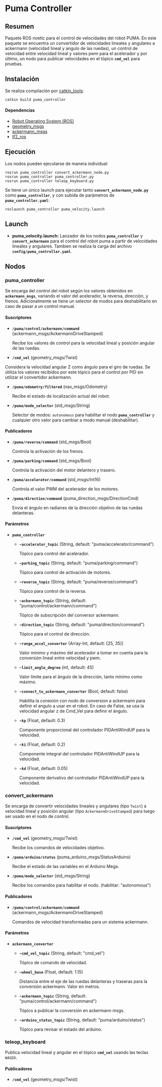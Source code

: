 # Puma Controller

## Resumen

Paquete ROS noetic para el control de velocidades del robot PUMA. En este paquete se encuentra un convertidor de velocidades lineales y angulares a ackermann (velocidad lineal y angulo de las ruedas), un control de velocidad entre velocidad lineal y valores pwm para el acelerador y por último, un nodo para publicar velocidades en el tópico **`cmd_vel`** para pruebas.

## Instalación

Se realiza compilación por [catkin_tools](https://catkin-tools.readthedocs.io/en/latest/):

    catkin build puma_controller

#### Dependencias

- [Robot Operating System (ROS)](http://wiki.ros.org)
- [geometry_msgs](http://wiki.ros.org/geometry_msgs)
- [ackermann_msgs](http://wiki.ros.org/ackermann_msgs)
- [tf2_ros](http://wiki.ros.org/tf2_ros)

## Ejecución

Los nodos pueden ejecutarse de manera individual:

    rosrun puma_controller convert_ackermann_node.py
    rosrun puma_controller puma_controller.py
    rosrun puma_controller teleop_keyboard.py

Se tiene un único launch para ejecutar tanto **`convert_ackermann_node.py`** como **`puma_controller`**, y con subida de parámetros de **`puma_controller.yaml`**:

    roslaunch puma_controller puma_velocity.launch

## Launch

- **puma_velocity.launch:** Lanzador de los nodos **`puma_controller`** y **`convert_ackermann`** para el control del robot puma a partir de velocidades lineales y angulares. Tambien se realiza la carga del archivo **`config/puma_controller.yaml`**.

## Nodos

### puma_controller

Se encarga del control del robot según los valores obtenidos en **`ackermann_msgs`**, variando el valor del acelerador, la reversa, dirección, y frenos. Adicionalmente se tiene un selector de modos para deshabilitarlo en caso de pasar a un control manual.

#### Suscriptores

- **`/puma/control/ackermann/command`** (ackermann_msgs/AckermannDriveStamped)

  Recibe los valores de control para la velocidad lineal y posición angular de las ruedas.

- **`/cmd_vel`** (geometry_msgs/Twist)

 Considera la velocidad angular Z como ángulo para el giro de ruedas. Se útiliza los valores recibídos por este tópico para el control por PID sin utilizar el convertidor ackermann.

- **`/puma/odometry/filtered`** (nav_msgs/Odometry)

  Recibe el estado de localización actual del robot.

- **`/puma/mode_selector`** (std_msgs/String)

  Selector de modos: `autonomous` para habilitar el nodo **`puma_controller`** y cualquier otro valor para cambiar a modo manual (deshabilitar).

#### Publicadores

- **`/puma/reverse/command`** (std_msgs/Bool)

  Controla la activación de los frenos.

- **`/puma/parking/command`** (std_msgs/Bool)

  Controla la activación del motor delantero y trasero.

- **`/puma/accelerator/command`** (std_msgs/Int16)

  Controla el valor PWM del acelerador de los motores.

- **`/puma/direction/command`** (puma_direction_msgs/DirectionCmd)

  Envía el ángulo en radianes de la dirección objetivo de las ruedas delanteras.


#### Parámetros

- **`puma_controller`**

  - **`~accelerator_topic`** (String, default: "puma/accelerator/command")

    Tópico para control del acelerador.

  - **`~parking_topic`** (String, default: "puma/parking/command")

    Tópico para control de activación de motores.

  - **`~reverse_topic`** (String, default: "puma/reverse/command")

    Tópico para control de la reversa.

  - **`~ackermann_topic`** (String, default: "puma/control/ackermann/command")

    Tópico de subscripción del conversor ackermann.

  - **`~direction_topic`** (String, default: "puma/direction/command")

    Tópico para el control de dirección.

  - **`~range_accel_converter`** (Array-Int, default: [25, 35])

    Valor mínimo y máximo del acelerador a tomar en cuenta para la conversión lineal entre velocidad y pwm.

  - **`~limit_angle_degree`** (int, default: 45)

    Valor límite para el ángulo de la dirección, tanto mínimo como máximo.

  - **`~connect_to_ackermann_converter`** (Bool, default: false)

    Habilita la conexión con nodo de conversion a ackermann para definir el angulo a usar en el robot. En caso de False, se usa la velocidad angular z de Cmd_Vel para definir el ángulo.

  - **`~kp`** (Float, default: 0.3)
  
    Componente proporcional del controlador PIDAntiWindUP para la velocidad.

  - **`~ki`** (Float, default: 0.2)
  
    Componente integral del controlador PIDAntiWindUP para la velocidad.
  
  - **`~kd`** (Float, default: 0.05)
  
    Componente derivativo del controlador PIDAntiWindUP para la velocidad.

### convert_ackermann

Se encarga de convertir velocidades lineales y angulares (tipo `Twist`) a velocidad lineal y posición angular (tipo `AckermannDriveStamped`) para luego ser usado en el nodo de control.

#### Suscriptores

- **`/cmd_vel`** (geometry_msgs/Twist)

  Recibe los comandos de velocidades objetivo.

- **`/puma/arduino/status`** (puma_arduino_msgs/StatusArduino)

  Recibe el estado de las variables en el Arduino Mega.

- **`/puma/mode_selector`** (std_msgs/String)

  Recibe los comandos para habilitar el nodo. (habilitar: "autonomous")

#### Publicadores

- **`/puma/control/ackermann/command`** (ackermann_msgs/AckermannDriveStamped)

  Comandos de velocidad transformadas para un sistema ackermann.

#### Parámetros

- **`ackermann_converter`**

  - **`~cmd_vel_topic`** (String, default: "cmd_vel")

    Tópico de comando de velocidad.

  - **`~wheel_base`** (Float, default: 1.15)

    Distancia entre el eje de las ruedas delanteras y traseras para la conversión ackermann. Valor en metros.

  - **`~ackermann_topic`** (String, default: "puma/control/ackermann/command")

    Tópico a publicar la conversión en ackermann msgs.

  - **`~arduino_status_topic`** (String, default: "puma/arduino/status")

    Tópico para revisar el estado del arduino.

### teleop_keyboard

Publica velocidad lineal y angular en el tópico **`cmd_vel`** usando las teclas `WASDX`.

#### Publicadores

- **`/cmd_vel`** (geometry_msgs/Twist)
